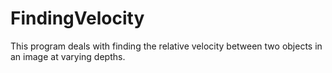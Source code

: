 # FindingVelocity
This program deals with finding the relative velocity between two objects in an image at varying depths.
